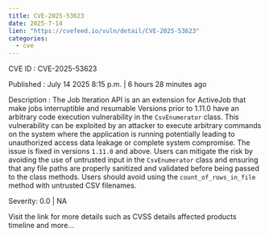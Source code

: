 ```yaml
--- 
title: CVE-2025-53623
date: 2025-7-14
lien: "https://cvefeed.io/vuln/detail/CVE-2025-53623"
categories:
  - cve
---
```


CVE ID : CVE-2025-53623

Published :  July 14
2025
8:15 p.m. | 6 hours
28 minutes ago

Description : The Job Iteration API is an an extension for ActiveJob that make jobs interruptible and resumable Versions prior to 1.11.0 have an arbitrary code execution vulnerability in the `CsvEnumerator` class. This vulnerability can be exploited by an attacker to execute arbitrary commands on the system where the application is running
potentially leading to unauthorized access
data leakage
or complete system compromise. The issue is fixed in versions `1.11.0` and above. Users can mitigate the risk by avoiding the use of untrusted input in the `CsvEnumerator` class and ensuring that any file paths are properly sanitized and validated before being passed to the class methods. Users should avoid using the `count_of_rows_in_file` method with untrusted CSV filenames.

Severity: 0.0 | NA

Visit the link for more details
such as CVSS details
affected products
timeline
and more...
